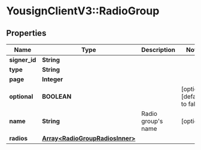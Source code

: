 # YousignClientV3::RadioGroup

## Properties
Name | Type | Description | Notes
------------ | ------------- | ------------- | -------------
**signer_id** | **String** |  | 
**type** | **String** |  | 
**page** | **Integer** |  | 
**optional** | **BOOLEAN** |  | [optional] [default to false]
**name** | **String** | Radio group&#x27;s name | [optional] 
**radios** | [**Array&lt;RadioGroupRadiosInner&gt;**](RadioGroupRadiosInner.md) |  | 

